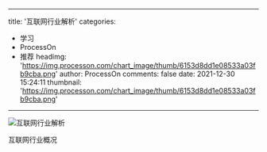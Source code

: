 
---
title: '互联网行业解析'
categories: 
 - 学习
 - ProcessOn
 - 推荐
headimg: 'https://img.processon.com/chart_image/thumb/6153d8dd1e08533a03fb9cba.png'
author: ProcessOn
comments: false
date: 2021-12-30 15:24:11
thumbnail: 'https://img.processon.com/chart_image/thumb/6153d8dd1e08533a03fb9cba.png'
---

<div>   
<img class="thumb" alt="互联网行业解析" src="https://img.processon.com/chart_image/thumb/6153d8dd1e08533a03fb9cba.png" referrerpolicy="no-referrer">
<p>互联网行业概况</p>  
</div>
            